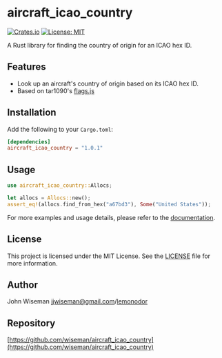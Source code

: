 # aircraft_icao_country

[![Crates.io](https://img.shields.io/crates/v/aircraft_icao_country.svg)](https://crates.io/crates/aircraft_icao_country)
[![License: MIT](https://img.shields.io/badge/license-MIT-blue.svg)](https://opensource.org/licenses/MIT)

A Rust library for finding the country of origin for an ICAO hex ID.

## Features

- Look up an aircraft's country of origin based on its ICAO hex ID.
- Based on tar1090's [flags.js](https://github.com/wiedehopf/tar1090/blob/master/html/flags.js)

## Installation

Add the following to your `Cargo.toml`:

```toml
[dependencies]
aircraft_icao_country = "1.0.1"
```

## Usage

```rust
use aircraft_icao_country::Allocs;

let allocs = Allocs::new();
assert_eq!(allocs.find_from_hex("a67bd3"), Some("United States"));
```

For more examples and usage details, please refer to the
[documentation](https://docs.rs/aircraft_icao_country).

## License

This project is licensed under the MIT License. See the [LICENSE](/LICENSE) file
for more information.

## Author

John Wiseman
[jjwiseman@gmail.com](mailto:jjwiseman@gmail.com)/[lemonodor](https://twitter.com/lemonodor)

## Repository

[https://github.com/wiseman/aircraft_icao_country](https://github.com/wiseman/aircraft_icao_country)
